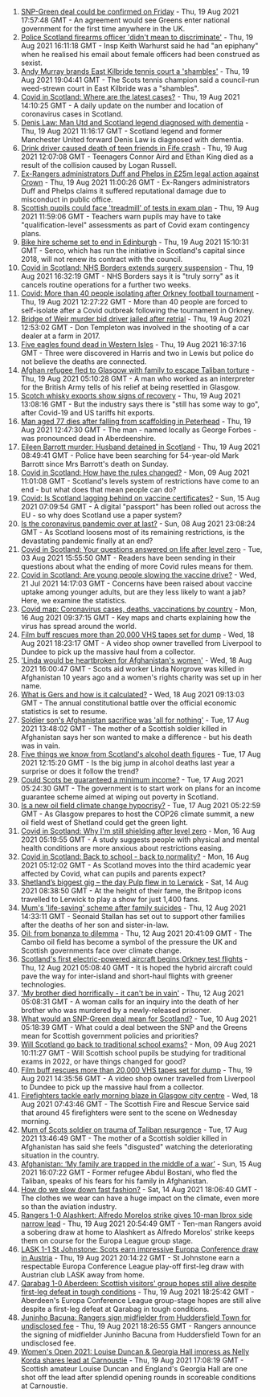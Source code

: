 1. [SNP-Green deal could be confirmed on Friday](https://www.bbc.co.uk/news/uk-scotland-scotland-politics-58272209) - Thu, 19 Aug 2021 17:57:48 GMT - An agreement would see Greens enter national government for the first time anywhere in the UK.
2. [Police Scotland firearms officer 'didn't mean to discriminate'](https://www.bbc.co.uk/news/uk-scotland-58248645) - Thu, 19 Aug 2021 16:11:18 GMT - Insp Keith Warhurst said he had "an epiphany" when he realised his email about female officers had been construed as sexist.
3. [Andy Murray brands East Kilbride tennis court a 'shambles'](https://www.bbc.co.uk/news/uk-scotland-glasgow-west-58275264) - Thu, 19 Aug 2021 19:04:41 GMT - The Scots tennis champion said a council-run weed-strewn court in East Kilbride was a "shambles".
4. [Covid in Scotland: Where are the latest cases?](https://www.bbc.co.uk/news/uk-scotland-53511877) - Thu, 19 Aug 2021 14:10:25 GMT - A daily update on the number and location of coronavirus cases in Scotland.
5. [Denis Law: Man Utd and Scotland legend diagnosed with dementia](https://www.bbc.co.uk/sport/football/58268041) - Thu, 19 Aug 2021 11:16:17 GMT - Scotland legend and former Manchester United forward Denis Law is diagnosed with dementia.
6. [Drink driver caused death of teen friends in Fife crash](https://www.bbc.co.uk/news/uk-scotland-58269830) - Thu, 19 Aug 2021 12:07:08 GMT - Teenagers Connor Aird and Ethan King died as a result of the collision caused by Logan Russell.
7. [Ex-Rangers administrators Duff and Phelps in £25m legal action against Crown](https://www.bbc.co.uk/news/uk-scotland-58245269) - Thu, 19 Aug 2021 11:00:26 GMT - Ex-Rangers administrators Duff and Phelps claims it suffered reputational damage due to misconduct in public office.
8. [Scottish pupils could face 'treadmill' of tests in exam plan](https://www.bbc.co.uk/news/uk-scotland-58268763) - Thu, 19 Aug 2021 11:59:06 GMT - Teachers warn pupils may have to take "qualification-level" assessments as part of Covid exam contingency plans.
9. [Bike hire scheme set to end in Edinburgh](https://www.bbc.co.uk/news/uk-scotland-edinburgh-east-fife-58272187) - Thu, 19 Aug 2021 15:10:31 GMT - Serco, which has run the initiative in Scotland's capital since 2018, will not renew its contract with the council.
10. [Covid in Scotland: NHS Borders extends surgery suspension](https://www.bbc.co.uk/news/uk-scotland-south-scotland-58273658) - Thu, 19 Aug 2021 16:32:19 GMT - NHS Borders says it is "truly sorry" as it cancels routine operations for a further two weeks.
11. [Covid: More than 40 people isolating after Orkney football tournament](https://www.bbc.co.uk/news/uk-scotland-north-east-orkney-shetland-58261694) - Thu, 19 Aug 2021 12:27:22 GMT - More than 40 people are forced to self-isolate after a Covid outbreak following the tournament in Orkney.
12. [Bridge of Weir murder bid driver jailed after retrial](https://www.bbc.co.uk/news/uk-scotland-glasgow-west-58270075) - Thu, 19 Aug 2021 12:53:02 GMT - Don Templeton was involved in the shooting of a car dealer at a farm in 2017.
13. [Five eagles found dead in Western Isles](https://www.bbc.co.uk/news/uk-scotland-highlands-islands-58270076) - Thu, 19 Aug 2021 16:37:16 GMT - Three were discovered in Harris and two in Lewis but police do not believe the deaths are connected.
14. [Afghan refugee fled to Glasgow with family to escape Taliban torture](https://www.bbc.co.uk/news/uk-scotland-58256884) - Thu, 19 Aug 2021 05:10:28 GMT - A man who worked as an interpreter for the British Army tells of his relief at being resettled in Glasgow.
15. [Scotch whisky exports show signs of recovery](https://www.bbc.co.uk/news/uk-scotland-scotland-business-58245992) - Thu, 19 Aug 2021 13:08:16 GMT - But the industry says there is "still has some way to go", after Covid-19 and US tariffs hit exports.
16. [Man aged 77 dies after falling from scaffolding in Peterhead](https://www.bbc.co.uk/news/uk-scotland-north-east-orkney-shetland-58262685) - Thu, 19 Aug 2021 12:47:30 GMT - The man - named locally as George Forbes - was pronounced dead in Aberdeenshire.
17. [Eileen Barrott murder: Husband detained in Scotland](https://www.bbc.co.uk/news/uk-england-leeds-58266900) - Thu, 19 Aug 2021 08:49:41 GMT - Police have been searching for 54-year-old Mark Barrott since Mrs Barrott's death on Sunday.
18. [Covid in Scotland: How have the rules changed?](https://www.bbc.co.uk/news/uk-scotland-53166816) - Mon, 09 Aug 2021 11:01:08 GMT - Scotland's levels system of restrictions have come to an end - but what does that mean people can do?
19. [Covid: Is Scotland lagging behind on vaccine certificates?](https://www.bbc.co.uk/news/uk-scotland-57519070) - Sun, 15 Aug 2021 07:09:54 GMT - A digital "passport" has been rolled out across the EU - so why does Scotland use a paper system?
20. [Is the coronavirus pandemic over at last?](https://www.bbc.co.uk/news/uk-scotland-58112939) - Sun, 08 Aug 2021 23:08:24 GMT - As Scotland loosens most of its remaining restrictions, is the devastating pandemic finally at an end?
21. [Covid in Scotland: Your questions answered on life after level zero](https://www.bbc.co.uk/news/uk-scotland-58071989) - Tue, 03 Aug 2021 15:55:50 GMT - Readers have been sending in their questions about what the ending of more Covid rules means for them.
22. [Covid in Scotland: Are young people slowing the vaccine drive?](https://www.bbc.co.uk/news/uk-scotland-57915106) - Wed, 21 Jul 2021 14:17:03 GMT - Concerns have been raised about vaccine uptake among younger adults, but are they less likely to want a jab? Here, we examine the statistics.
23. [Covid map: Coronavirus cases, deaths, vaccinations by country](https://www.bbc.co.uk/news/world-51235105) - Mon, 16 Aug 2021 09:37:15 GMT - Key maps and charts explaining how the virus has spread around the world.
24. [Film buff rescues more than 20,000 VHS tapes set for dump](https://www.bbc.co.uk/news/uk-scotland-tayside-central-58261702) - Wed, 18 Aug 2021 18:23:17 GMT - A video shop owner travelled from Liverpool to Dundee to pick up the massive haul from a collector.
25. ['Linda would be heartbroken for Afghanistan's women'](https://www.bbc.co.uk/news/uk-scotland-highlands-islands-58256706) - Wed, 18 Aug 2021 16:00:47 GMT - Scots aid worker Linda Norgrove was killed in Afghanistan 10 years ago and a women's rights charity was set up in her name.
26. [What is Gers and how is it calculated?](https://www.bbc.co.uk/news/uk-scotland-45271076) - Wed, 18 Aug 2021 09:13:03 GMT - The annual constitutional battle over the official economic statistics is set to resume.
27. [Soldier son's Afghanistan sacrifice was 'all for nothing'](https://www.bbc.co.uk/news/uk-scotland-north-east-orkney-shetland-58241459) - Tue, 17 Aug 2021 13:48:02 GMT - The mother of a Scottish soldier killed in Afghanistan says her son wanted to make a difference - but his death was in vain.
28. [Five things we know from Scotland's alcohol death figures](https://www.bbc.co.uk/news/uk-scotland-58243861) - Tue, 17 Aug 2021 12:15:20 GMT - Is the big jump in alcohol deaths last year a surprise or does it follow the trend?
29. [Could Scots be guaranteed a minimum income?](https://www.bbc.co.uk/news/uk-scotland-scotland-politics-58230375) - Tue, 17 Aug 2021 05:24:30 GMT - The government is to start work on plans for an income guarantee scheme aimed at wiping out poverty in Scotland.
30. [Is a new oil field climate change hypocrisy?](https://www.bbc.co.uk/news/uk-scotland-57762927) - Tue, 17 Aug 2021 05:22:59 GMT - As Glasgow prepares to host the COP26 climate summit, a new oil field west of Shetland could get the green light.
31. [Covid in Scotland: Why I'm still shielding after level zero](https://www.bbc.co.uk/news/uk-scotland-highlands-islands-58223749) - Mon, 16 Aug 2021 05:19:55 GMT - A study suggests people with physical and mental health conditions are more anxious about restrictions easing.
32. [Covid in Scotland: Back to school - back to normality?](https://www.bbc.co.uk/news/uk-scotland-58214870) - Mon, 16 Aug 2021 05:12:02 GMT - As Scotland moves into the third academic year affected by Covid, what can pupils and parents expect?
33. [Shetland’s biggest gig – the day Pulp flew in to Lerwick](https://www.bbc.co.uk/news/uk-scotland-north-east-orkney-shetland-57599869) - Sat, 14 Aug 2021 08:38:50 GMT - At the height of their fame, the Britpop icons travelled to Lerwick to play a show for just 1,400 fans.
34. [Mum's 'life-saving' scheme after family suicides](https://www.bbc.co.uk/news/uk-scotland-58185754) - Thu, 12 Aug 2021 14:33:11 GMT - Seonaid Stallan has set out to support other families after the deaths of her son and sister-in-law.
35. [Oil: from bonanza to dilemma](https://www.bbc.co.uk/news/uk-scotland-scotland-business-58195442) - Thu, 12 Aug 2021 20:41:09 GMT - The Cambo oil field has become a symbol of the pressure the UK and Scottish governments face over climate change.
36. [Scotland's first electric-powered aircraft begins Orkney test flights](https://www.bbc.co.uk/news/uk-scotland-north-east-orkney-shetland-58177865) - Thu, 12 Aug 2021 05:08:40 GMT - It is hoped the hybrid aircraft could pave the way for inter-island and short-haul flights with greener technologies.
37. ['My brother died horrifically - it can't be in vain'](https://www.bbc.co.uk/news/uk-scotland-north-east-orkney-shetland-58177868) - Thu, 12 Aug 2021 05:08:31 GMT - A woman calls for an inquiry into the death of her brother who was murdered by a newly-released prisoner.
38. [What would an SNP-Green deal mean for Scotland?](https://www.bbc.co.uk/news/uk-scotland-scotland-politics-58143753) - Tue, 10 Aug 2021 05:18:39 GMT - What could a deal between the SNP and the Greens mean for Scottish government policies and priorities?
39. [Will Scotland go back to traditional school exams?](https://www.bbc.co.uk/news/uk-scotland-58139111) - Mon, 09 Aug 2021 10:11:27 GMT - Will Scottish school pupils be studying for traditional exams in 2022, or have things changed for good?
40. [Film buff rescues more than 20,000 VHS tapes set for dump](https://www.bbc.co.uk/news/uk-scotland-tayside-central-58273051) - Thu, 19 Aug 2021 14:35:56 GMT - A video shop owner travelled from Liverpool to Dundee to pick up the massive haul from a collector.
41. [Firefighters tackle early morning blaze in Glasgow city centre](https://www.bbc.co.uk/news/uk-scotland-58255126) - Wed, 18 Aug 2021 07:43:46 GMT - The Scottish Fire and Rescue Service said that around 45 firefighters were sent to the scene on Wednesday morning.
42. [Mum of Scots soldier on trauma of Taliban resurgence](https://www.bbc.co.uk/news/uk-scotland-58247951) - Tue, 17 Aug 2021 13:46:49 GMT - The mother of a Scottish soldier killed in Afghanistan has said she feels "disgusted" watching the deteriorating situation in the country.
43. [Afghanistan: ‘My family are trapped in the middle of a war’](https://www.bbc.co.uk/news/uk-scotland-58224887) - Sun, 15 Aug 2021 16:07:22 GMT - Former refugee Abdul Bostani, who fled the Taliban, speaks of his fears for his family in Afghanistan.
44. [How do we slow down fast fashion?](https://www.bbc.co.uk/news/uk-scotland-58216479) - Sat, 14 Aug 2021 18:06:40 GMT - The clothes we wear can have a huge impact on the climate, even more so than the aviation industry.
45. [Rangers 1-0 Alashkert: Alfredo Morelos strike gives 10-man Ibrox side narrow lead](https://www.bbc.co.uk/sport/football/58215309) - Thu, 19 Aug 2021 20:54:49 GMT - Ten-man Rangers avoid a sobering draw at home to Alashkert as Alfredo Morelos' strike keeps them on course for the Europa League group stage.
46. [LASK 1-1 St Johnstone: Scots earn impressive Europa Conference draw in Austria](https://www.bbc.co.uk/sport/football/58215343) - Thu, 19 Aug 2021 20:14:22 GMT - St Johnstone earn a respectable Europa Conference League play-off first-leg draw with Austrian club LASK away from home.
47. [Qarabag 1-0 Aberdeen: Scottish visitors' group hopes still alive despite first-leg defeat in tough conditions](https://www.bbc.co.uk/sport/football/58215336) - Thu, 19 Aug 2021 18:25:42 GMT - Aberdeen's Europa Conference League group-stage hopes are still alive despite a first-leg defeat at Qarabag in tough conditions.
48. [Juninho Bacuna: Rangers sign midfielder from Huddersfield Town for undisclosed fee](https://www.bbc.co.uk/sport/football/58275880) - Thu, 19 Aug 2021 18:26:55 GMT - Rangers announce the signing of midfielder Juninho Bacuna from Huddersfield Town for an undisclosed fee.
49. [Women's Open 2021: Louise Duncan & Georgia Hall impress as Nelly Korda shares lead at Carnoustie](https://www.bbc.co.uk/sport/golf/58274174) - Thu, 19 Aug 2021 17:08:19 GMT - Scottish amateur Louise Duncan and England's Georgia Hall are one shot off the lead after splendid opening rounds in scoreable conditions at Carnoustie.
